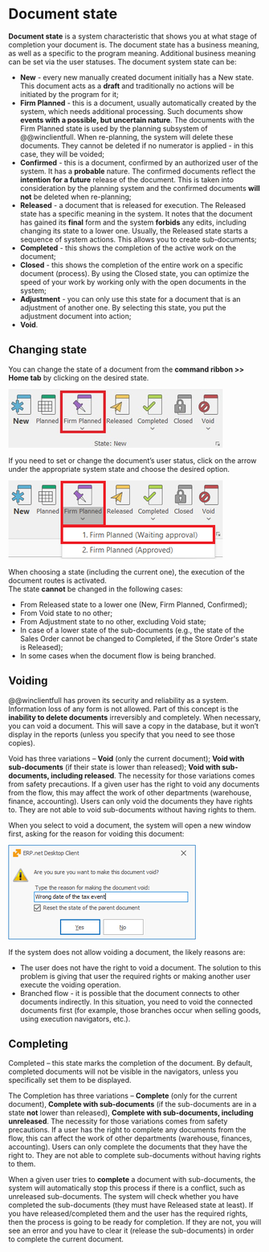 # Document state

<b>Document state</b> is a system characteristic that shows you at what stage of completion your document is. The document state has a business meaning, as well as a specific to the program meaning. Additional business meaning can be set via the user statuses. The document system state can be:

-	<b>New</b> - every new manually created document initially has a New state. This document acts as a <b>draft</b> and traditionally no actions will be initiated by the program for it;
-	<b>Firm Planned</b> - this is a document, usually automatically created by the system, which needs additional processing. Such documents show <b>events with a possible, but uncertain nature</b>. The documents with the Firm Planned state is used by the planning subsystem of @@winclientfull. When re-planning, the system will delete these documents. They cannot be deleted if no numerator is applied - in this case, they will be voided;
-	<b>Confirmed</b> - this is a document, confirmed by an authorized user of the system. It has a <b>probable</b> nature. The confirmed documents reflect the <b>intention for a future</b> release of the document. This is taken into consideration by the planning system and the confirmed documents <b>will not</b> be deleted when re-planning;
-	<b>Released</b> - a document that is released for execution. The Released state has a specific meaning in the system. It notes that the document has gained its <b>final</b> form and the system <b>forbids</b> any edits, including changing its state to a lower one. Usually, the Released state starts a sequence of system actions. This allows you to create sub-documents; 
-	<b>Completed</b> - this shows the completion of the active work on the document;
-	<b>Closed</b> - this shows the completion of the entire work on a specific document (process). By using the Closed state, you can optimize the speed of your work by working only with the open documents in the system;
-	<b>Adjustment</b> - you can only use this state for a document that is an adjustment of another one. By selecting this state, you put the adjustment document into action;
-	<b>Void</b>.

## Changing state

You can change the state of a document from the <b>command ribbon >> Home tab</b> by clicking on the desired state.
	
![Document State](pictures/document-state.png)
 
If you need to set or change the document’s user status, click on the arrow under the appropriate system state and choose the desired option.

![User status](pictures/user-status.png)

When choosing a state (including the current one), the execution of the document routes is activated.<br>
The state **cannot** be changed in the following cases:<br>
- From Released state to a lower one (New, Firm Planned, Confirmed);<br>
- From Void state to no other;<br>
- From Adjustment state to no other, excluding Void state;<br>
- In case of a lower state of the sub-documents (e.g., the state of the Sales Order cannot be changed to Completed, if the Store Order's state is Released);<br>
- In some cases when the document flow is being branched.

 
## Voiding

@@winclientfull has proven its security and reliability as a system. Information loss of any form is not allowed. Part of this concept is the <b>inability to delete documents</b> irreversibly and completely. When necessary, you can void a document. This will save a copy in the database, but it won’t display in the reports (unless you specify that you need to see those copies).

Void has three variations – **Void** (only the current document); **Void with sub-documents** (if their state is lower than released); **Void with sub-documents, including released**. The necessity for those variations comes from safety precautions. If a given user has the right to void any documents from the flow, this may affect the work of other departments (warehouse, finance, accounting). Users can only void the documents they have rights to. They are not able to void sub-documents without having rights to them. 
	
When you select to void a document, the system will open a new window first, asking for the reason for voiding this document:

![Void](pictures/void.png)

If the system does not allow voiding a document, the likely reasons are: <br>
-	The user does not have the right to void a document. The solution to this problem is giving that user the required rights or making another user execute the voiding operation. <br>
-	Branched flow - it is possible that the document connects to other documents indirectly. In this situation, you need to void the connected documents first (for example, those branches occur when selling goods, using execution navigators, etc.). 

## Completing

Completed – this state marks the completion of the document. By default, completed documents will not be visible in the navigators, unless you specifically set them to be displayed.<br> 

The Completion has three variations – <b>Complete</b>  (only for the current document), <b>Complete with sub-documents</b>  (if the sub-documents are in a state <b>not</b> lower than released), <b>Complete with sub-documents, including unreleased</b>. The necessity for those variations comes from safety precautions. If a user has the right to complete any documents from the flow, this can affect the work of other departments (warehouse, finances, accounting). Users can only complete the documents that they have the right to. They are not able to complete sub-documents without having rights to them.<br>

When a given user tries to <b>complete</b> a document with sub-documents, the system will automatically stop this process if there is a conflict, such as unreleased sub-documents. The system will check whether you have completed the sub-documents (they must have Released state at least). If you have released/completed them and the user has the required rights, then the process is going to be ready for completion. If they are not, you will see an error and you have to clear it (release the sub-documents) in order to complete the current document.
